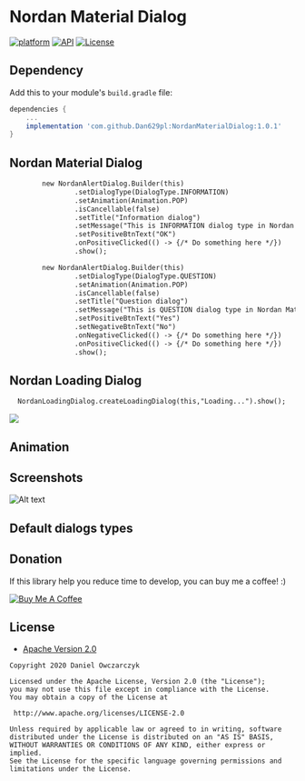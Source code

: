 # Nordan Material Dialog
[![platform](https://img.shields.io/badge/platform-Android-yellow.svg)](https://www.android.com)
[![API](https://img.shields.io/badge/API-24%2B-brightgreen.svg?style=plastic)](https://android-arsenal.com/api?level=24)
[![License](https://img.shields.io/badge/license-Apache%202-4EB1BA.svg?style=flat-square)](https://www.apache.org/licenses/LICENSE-2.0.html)


## Dependency

Add this to your module's `build.gradle` file:

```gradle
dependencies {
	...
	implementation 'com.github.Dan629pl:NordanMaterialDialog:1.0.1'
}
```
<h2>Nordan Material Dialog</h2>

```diff
        new NordanAlertDialog.Builder(this)
                .setDialogType(DialogType.INFORMATION)
                .setAnimation(Animation.POP)
                .isCancellable(false)
                .setTitle("Information dialog")
                .setMessage("This is INFORMATION dialog type in Nordan Material Dialog library.")
                .setPositiveBtnText("OK")
                .onPositiveClicked(() -> {/* Do something here */})
                .show();
```

```diff
        new NordanAlertDialog.Builder(this)
                .setDialogType(DialogType.QUESTION)
                .setAnimation(Animation.POP)
                .isCancellable(false)
                .setTitle("Question dialog")
                .setMessage("This is QUESTION dialog type in Nordan Material Dialog library.")
                .setPositiveBtnText("Yes")
                .setNegativeBtnText("No")
                .onNegativeClicked(() -> {/* Do something here */})
                .onPositiveClicked(() -> {/* Do something here */})
                .show();
```

<h2>Nordan Loading Dialog</h2>

```diff
  NordanLoadingDialog.createLoadingDialog(this,"Loading...").show();
```

![](loadiing.gif)

## Animation

## Screenshots
![Alt text](https://github.com/Dan629pl/NordanMaterialDialog/tree/master/img/dialogs.png "Dialogs")

## Default dialogs types

## Donation
If this library  help you reduce time to develop, you can buy me a coffee! :) 

<a href="https://www.buymeacoffee.com/Dan629"><img src="https://www.buymeacoffee.com/assets/img/bmc-meta-new/apple-icon-72x72.png" alt="Buy Me A Coffee" style="height: auto !important;width: auto !important;" ></a>

## License

* [Apache Version 2.0](http://www.apache.org/licenses/LICENSE-2.0.html)

```
Copyright 2020 Daniel Owczarczyk

Licensed under the Apache License, Version 2.0 (the "License");
you may not use this file except in compliance with the License.
You may obtain a copy of the License at

 http://www.apache.org/licenses/LICENSE-2.0

Unless required by applicable law or agreed to in writing, software
distributed under the License is distributed on an "AS IS" BASIS,
WITHOUT WARRANTIES OR CONDITIONS OF ANY KIND, either express or implied.
See the License for the specific language governing permissions and
limitations under the License.